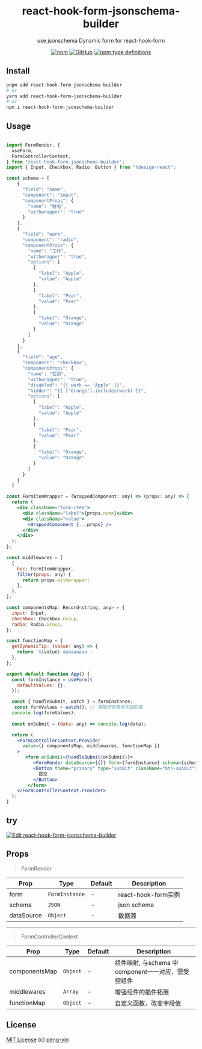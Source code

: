 <div align="center">

# react-hook-form-jsonschema-builder

use jsonschema Dynamic form for react-hook-form

[![npm](https://img.shields.io/npm/v/react-hook-form-jsonschema-builder)](https://www.npmjs.com/package/react-hook-form-jsonschema-builder-builderd)
[![GitHub](https://img.shields.io/github/license/peng-yin/react-hook-form-jsonschema-builder?style=flat-square)](https://github.com/peng-yin/react-hook-form-jsonschema-builder/blob/main/LICENSE)
[![npm type definitions](https://img.shields.io/npm/types/typescript?style=flat-square)](https://github.com/peng-yin/react-hook-form-jsonschema-builder/blob/main/src/types.ts)

</div>

## Install

```sh
pnpm add react-hook-form-jsonschema-builder
# or
yarn add react-hook-form-jsonschema-builder
# or
npm i react-hook-form-jsonschema-builder
```

## Usage

```jsx

import FormRender, {
  useForm,
  FormControllerContext,
} from "react-hook-form-jsonschema-builder";
import { Input, Checkbox, Radio, Button } from "tdesign-react";

const schema = [
    {
      "field": "name",
      "component": "input",
      "componentProps": {
        "name": "姓名",
        "withwrapper": "true"
      }
    },
    {
      "field": "work",
      "component": "radio",
      "componentProps": {
        "name": "工作",
        "withwrapper": "true",
        "options": [
          {
            "label": "Apple",
            "value": "Apple"
          },
          {
            "label": "Pear",
            "value": "Pear"
          },
          {
            "label": "Orange",
            "value": "Orange"
          }
        ]
      }
    },
    {
      "field": "age",
      "component": "checkbox",
      "componentProps": {
        "name": "性别",
        "withwrapper": "true",
        "disabled": "{{ work == 'Apple' }}",
        "hidden": "{{ ['Orange'].includes(work) }}",
        "options": [
          {
            "label": "Apple",
            "value": "Apple"
          },
          {
            "label": "Pear",
            "value": "Pear"
          },
          {
            "label": "Orange",
            "value": "Orange"
          }
        ]
      }
    }
  ]

const FormItemWrapper = (WrappedComponent: any) => (props: any) => {
  return (
    <div className="form-item">
      <div className="label">{props.name}</div>
      <div className="value">
        <WrappedComponent {...props} />
      </div>
    </div>
  );
};

const middlewares = [
  {
    hoc: FormItemWrapper,
    filter(props: any) {
      return props.withwrapper;
    },
  },
];

const componentsMap: Record<string, any> = {
  input: Input,
  checkbox: Checkbox.Group,
  radio: Radio.Group,
};

const functionMap = {
  getDynamicTip: (value: any) => {
    return `${value} aaaaaaaaa`;
  },
};

export default function App() {
  const formInstance = useForm({
    defaultValues: {},
  });

  const { handleSubmit, watch } = formInstance;
   const formValues = watch(); // 获取所有表单字段的值
  console.log(formValues);
  
  const onSubmit = (data: any) => console.log(data);

  return (
    <FormControllerContext.Provider
      value={{ componentsMap, middlewares, functionMap }}
    >
       <form onSubmit={handleSubmit(onSubmit)}>
          <FormRender dataSource={{}} form={formInstance} schema={schema} />
          <Button theme="primary" type="submit" className="btn-submit">
            提交
          </Button>
        </form>
    </FormControllerContext.Provider>
  );
}
```

## try

[![Edit react-hook-form-jsonschema-builder](https://codesandbox.io/static/img/play-codesandbox.svg)](https://codesandbox.io/p/sandbox/react-hook-form-jsonschema-builder-cmx394?fontsize=14&hidenavigation=1&theme=dark)

## Props

> FormRender

| Prop               | Type                              | Default   | Description                                   |
| ------------------ | --------------------------------- | --------- | --------------------------------------------- |
| form               | `FormInstance`                    | -         | react-hook-form实例                            |
| schema             | `JSON`                            | -         | json schema                                   |
| dataSource         | `Object`                          | -         | 数据源                                         |

---

> FormControllerContext

| Prop               | Type                              | Default   | Description                                   |
| ------------------ | --------------------------------- | --------- | --------------------------------------------- |
| componentsMap      | `Object`                          | -         | 组件映射, 与schema 中 component一一对应，需受控组件 |
| middlewares        | `Array`                           | -         | 增强组件的插件拓展                                |
| functionMap        | `Object`                          | -         | 自定义函数，改变字段值                            |

## License

[MIT License](https://github.com/peng-yin/react-hook-form-jsonschema-builder/blob/main/LICENSE) (c) [peng-yin](https://github.com/peng-yin)
